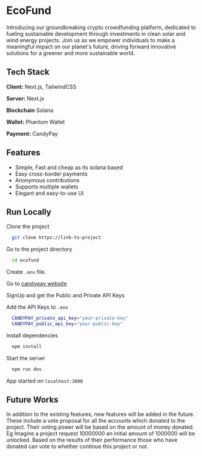 
# EcoFund

Introducing our groundbreaking crypto crowdfunding platform, dedicated to fueling sustainable development through investments in clean solar and wind energy projects. Join us as we empower individuals to make a meaningful impact on our planet's future, driving forward innovative solutions for a greener and more sustainable world.


## Tech Stack

**Client:** Next.js, TailwindCSS

**Server:** Next.js

**Blockchain** Solana

**Wallet:** Phantom Wallet

**Payment:** CandyPay


## Features

- Simple, Fast and cheap as its solana based
- Easy cross-border payments
- Anonymous contributions
- Supports multiple wallets
- Elegant and easy-to-use UI


## Run Locally

Clone the project

```bash
  git clone https://link-to-project
```

Go to the project directory

```bash
  cd ecofund
```

Create ```.env``` file.

Go to [candypay website](https://candypay.fun/)

SignUp and get the Public and Private API Keys

Add the API Keys to ```.env```

```bash
  CANDYPAY_private_api_key="your-private-key"
  CANDYPAY_public_api_key="your-public-key"
```

Install dependencies

```bash
  npm install
```

Start the server

```bash
  npm run dev
```
App started on ```localhost:3000```

## Future Works

In addition to the existing features, new features will be added in the future. These include a vote proposal for all the accounts which donated to the project. Their voting power will be based on the amount of money donated. Eg Imagine a project request 10000000 an initial amount of 1000000 will be unlocked. Based on the results of their performance those who have  donated can vote to whether continue this project or not. 